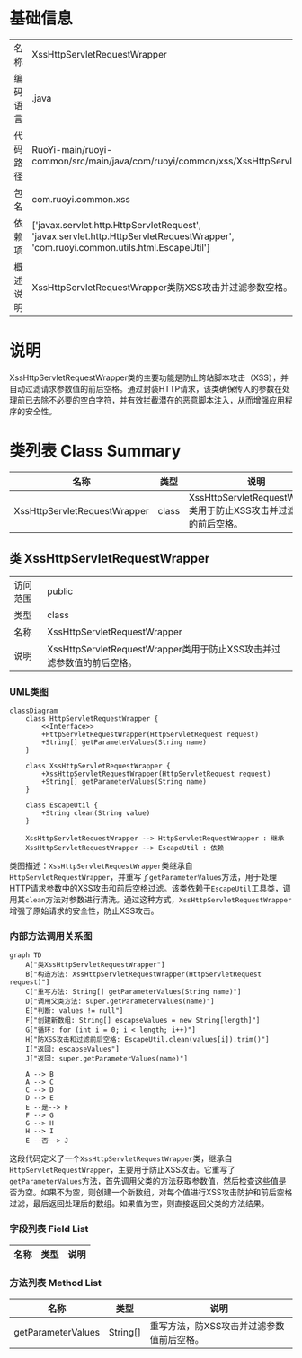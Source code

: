 # 基础信息

|      |      |
|------|------|
| 名称 | XssHttpServletRequestWrapper |
| 编码语言 | .java |
| 代码路径 | RuoYi-main/ruoyi-common/src/main/java/com/ruoyi/common/xss/XssHttpServletRequestWrapper.java |
| 包名 | com.ruoyi.common.xss |
| 依赖项 | ['javax.servlet.http.HttpServletRequest', 'javax.servlet.http.HttpServletRequestWrapper', 'com.ruoyi.common.utils.html.EscapeUtil'] |
| 概述说明 | XssHttpServletRequestWrapper类防XSS攻击并过滤参数空格。 |

# 说明

XssHttpServletRequestWrapper类的主要功能是防止跨站脚本攻击（XSS），并自动过滤请求参数值的前后空格。通过封装HTTP请求，该类确保传入的参数在处理前已去除不必要的空白字符，并有效拦截潜在的恶意脚本注入，从而增强应用程序的安全性。

# 类列表 Class Summary

| 名称   | 类型  | 说明 |
|-------|------|-------------|
| XssHttpServletRequestWrapper | class | XssHttpServletRequestWrapper类用于防止XSS攻击并过滤参数值的前后空格。 |



## 类 XssHttpServletRequestWrapper

|      |      |
|------|------|
| 访问范围 | public |
| 类型 | class |
| 名称 | XssHttpServletRequestWrapper |
| 说明 | XssHttpServletRequestWrapper类用于防止XSS攻击并过滤参数值的前后空格。 |


### UML类图

```mermaid
classDiagram
    class HttpServletRequestWrapper {
        <<Interface>>
        +HttpServletRequestWrapper(HttpServletRequest request)
        +String[] getParameterValues(String name)
    }

    class XssHttpServletRequestWrapper {
        +XssHttpServletRequestWrapper(HttpServletRequest request)
        +String[] getParameterValues(String name)
    }

    class EscapeUtil {
        +String clean(String value)
    }

    XssHttpServletRequestWrapper --> HttpServletRequestWrapper : 继承
    XssHttpServletRequestWrapper --> EscapeUtil : 依赖
```

类图描述：`XssHttpServletRequestWrapper`类继承自`HttpServletRequestWrapper`，并重写了`getParameterValues`方法，用于处理HTTP请求参数中的XSS攻击和前后空格过滤。该类依赖于`EscapeUtil`工具类，调用其`clean`方法对参数进行清洗。通过这种方式，`XssHttpServletRequestWrapper`增强了原始请求的安全性，防止XSS攻击。


### 内部方法调用关系图

```mermaid
graph TD
    A["类XssHttpServletRequestWrapper"]
    B["构造方法: XssHttpServletRequestWrapper(HttpServletRequest request)"]
    C["重写方法: String[] getParameterValues(String name)"]
    D["调用父类方法: super.getParameterValues(name)"]
    E["判断: values != null"]
    F["创建新数组: String[] escapseValues = new String[length]"]
    G["循环: for (int i = 0; i < length; i++)"]
    H["防XSS攻击和过滤前后空格: EscapeUtil.clean(values[i]).trim()"]
    I["返回: escapseValues"]
    J["返回: super.getParameterValues(name)"]

    A --> B
    A --> C
    C --> D
    D --> E
    E --是--> F
    F --> G
    G --> H
    H --> I
    E --否--> J
```

这段代码定义了一个`XssHttpServletRequestWrapper`类，继承自`HttpServletRequestWrapper`，主要用于防止XSS攻击。它重写了`getParameterValues`方法，首先调用父类的方法获取参数值，然后检查这些值是否为空。如果不为空，则创建一个新数组，对每个值进行XSS攻击防护和前后空格过滤，最后返回处理后的数组。如果值为空，则直接返回父类的方法结果。

### 字段列表 Field List

| 名称  | 类型  | 说明 |
|-------|-------|------|

### 方法列表 Method List

| 名称  | 类型  | 说明 |
|-------|-------|------|
| getParameterValues | String[] | 重写方法，防XSS攻击并过滤参数值前后空格。 |




